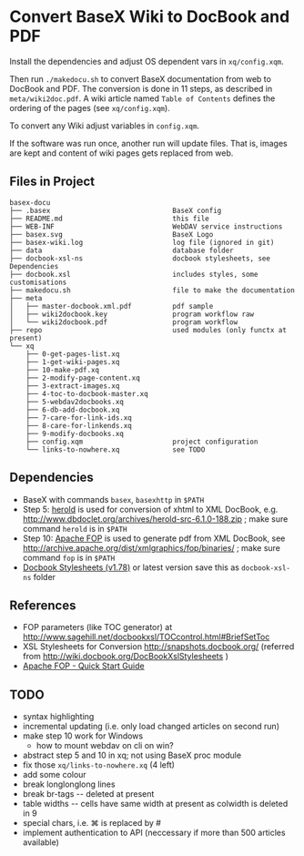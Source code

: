 Convert BaseX Wiki to DocBook and PDF
=====================================

Install the dependencies and adjust OS dependent vars in `xq/config.xqm`.

Then run `./makedocu.sh` to convert BaseX documentation from web to DocBook and PDF. The conversion is done in 11 steps, as described in `meta/wiki2doc.pdf`. A wiki article named `Table of Contents` defines the ordering of the pages (see `xq/config.xqm`).

To convert any Wiki adjust variables in `config.xqm`.

If the software was run once, another run will update files. That is, images are kept and content of wiki pages gets replaced from web. 

Files in Project
----------------

    basex-docu
    ├── .basex                              BaseX config
    ├── README.md                           this file
    ├── WEB-INF                             WebDAV service instructions
    ├── basex.svg                           BaseX Logo
    ├── basex-wiki.log                      log file (ignored in git)
    ├── data                                database folder
    ├── docbook-xsl-ns                      docbook stylesheets, see Dependencies
    ├── docbook.xsl                         includes styles, some customisations
    ├── makedocu.sh                         file to make the documentation
    ├── meta
    │   ├── master-docbook.xml.pdf          pdf sample
    │   ├── wiki2docbook.key                program workflow raw
    │   └── wiki2docbook.pdf                program workflow
    ├── repo                                used modules (only functx at present)
    └── xq
        ├── 0-get-pages-list.xq
        ├── 1-get-wiki-pages.xq
        ├── 10-make-pdf.xq
        ├── 2-modify-page-content.xq
        ├── 3-extract-images.xq
        ├── 4-toc-to-docbook-master.xq
        ├── 5-webdav2docbooks.xq
        ├── 6-db-add-docbook.xq
        ├── 7-care-for-link-ids.xq
        ├── 8-care-for-linkends.xq
        ├── 9-modify-docbooks.xq
        ├── config.xqm                      project configuration
        └── links-to-nowhere.xq             see TODO


Dependencies
------------

* BaseX with commands `basex`, `basexhttp` in `$PATH`
* Step 5: [herold](http://www.dbdoclet.org/) is used for conversion of xhtml to XML DocBook,
	e.g. http://www.dbdoclet.org/archives/herold-src-6.1.0-188.zip ;
	make sure command `herold` is in `$PATH`
* Step 10: [Apache FOP](http://xmlgraphics.apache.org/fop/) is used to generate pdf from XML DocBook,
	see http://archive.apache.org/dist/xmlgraphics/fop/binaries/ ;
	make sure command `fop` is in `$PATH`
* [Docbook Stylesheets (v1.78)](http://sourceforge.net/projects/docbook/files/docbook-xsl-ns/1.78.1/) or latest version
	save this as `docbook-xsl-ns` folder


References
----------

* FOP parameters (like TOC generator) at http://www.sagehill.net/docbookxsl/TOCcontrol.html#BriefSetToc
* XSL Stylesheets for Conversion
    http://snapshots.docbook.org/ (referred from http://wiki.docbook.org/DocBookXslStylesheets )
* [Apache FOP - Quick Start Guide](http://xmlgraphics.apache.org/fop/quickstartguide.html)


TODO
----

- syntax highlighting
- incremental updating (i.e. only load changed articles on second run)
- make step 10 work for Windows
	- how to mount webdav on cli on win?
- abstract step 5 and 10 in xq; not using BaseX proc module
- fix those `xq/links-to-nowhere.xq` (4 left)
- add some colour
- break longlonglong lines 
- break br-tags -- deleted at present
- table widths -- cells have same width at present as colwidth is deleted in 9
- special chars, i.e. ⌘ is replaced by #
- implement authentication to API (neccessary if more than 500 articles available)

